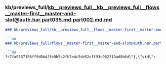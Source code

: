 ### kb/previews_full/kb__previews_full__kb__previews_full__flows__master-first__master-and-slot@auth.har.part035.md.part002.md.md

```md
### kb/previews_full/kb__previews_full__flows__master-first__master-and-slot@auth.har.part035.md.part002.md

```md
### kb/previews_full/flows__master-first__master-and-slot@auth.har.part035.md (part 002)

```md
fc7fa9337156ff9d0b4ffe8b5c2fb7e4c5de52cff93c962219ad8b6d\"},\"sid\":
```

```

```

```
